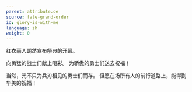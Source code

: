 ```yaml
---
parent: attribute.ce
source: fate-grand-order
id: glory-is-with-me
language: zh
weight: 0
---
```


红衣丽人朗然宣布祭典的开幕。

向勇猛的战士们献上喝彩。
为骄傲的勇士们送去祝福！

当然，光不只为兵刃相见的勇士们而存。
但愿在场所有人的前行道路上，能得到华美的祝福！
